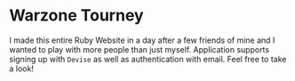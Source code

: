 # Warzone Tourney

I made this entire Ruby Website in a day after a few friends of mine and I wanted to play with more people than just myself. Application supports signing up with `Devise` as well as authentication with email. Feel free to take a look!